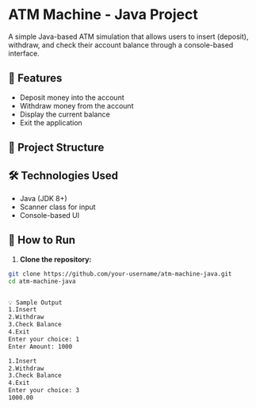 # ATM Machine - Java Project

A simple Java-based ATM simulation that allows users to insert (deposit), withdraw, and check their account balance through a console-based interface.

## 📌 Features

- Deposit money into the account
- Withdraw money from the account
- Display the current balance
- Exit the application

## 📂 Project Structure


## 🛠️ Technologies Used

- Java (JDK 8+)
- Scanner class for input
- Console-based UI

## 🚀 How to Run

1. **Clone the repository:**

```bash
git clone https://github.com/your-username/atm-machine-java.git
cd atm-machine-java


💡 Sample Output
1.Insert
2.Withdraw
3.Check Balance
4.Exit
Enter your choice: 1
Enter Amount: 1000

1.Insert
2.Withdraw
3.Check Balance
4.Exit
Enter your choice: 3
1000.00
